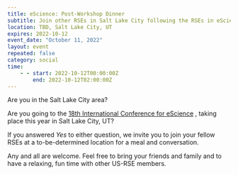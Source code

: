 ```yaml
---
title: eScience: Post-Workshop Dinner
subtitle: Join other RSEs in Salt Lake City following the RSEs in eScience workshop
location: TBD, Salt Lake City, UT
expires: 2022-10-12
event_date: "October 11, 2022"
layout: event
repeated: false
category: social
time:
    - - start: 2022-10-12T00:00:00Z
        end: 2022-10-12T02:00:00Z
---
```



Are you in the Salt Lake City area?

Are you going to the 
[18th International Conference for eScience](https://www.escience-conference.org/2022/)
, taking place this year in Salt Lake City, UT?

If you answered _Yes_ to either question, we invite you to join your fellow
RSEs at a to-be-determined location for a meal and conversation.

Any and all are welcome. Feel free to bring your friends and family and to
have a relaxing, fun time with other US-RSE members.
